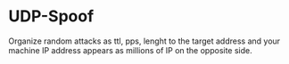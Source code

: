 # UDP-Spoof
 Organize random attacks as ttl, pps, lenght to the target address and your machine IP address appears as millions of IP on the opposite side.
